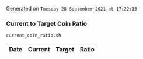 Generated on `Tuesday 28-September-2021 at 17:22:15`

### Current to Target Coin Ratio
`current_coin_ratio.sh`

Date|Current|Target|Ratio
---|---|---|---
